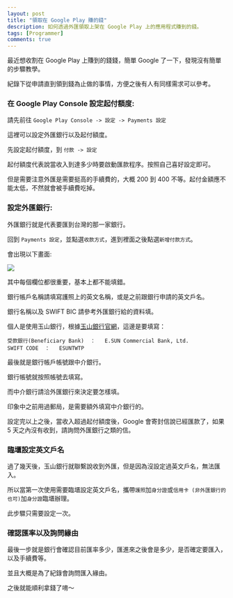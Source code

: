 ```yaml
---
layout: post
title: "領取在 Google Play 賺的錢"
description: 如何透過外匯領取上架在 Google Play 上的應用程式賺到的錢。
tags: [Programmer]
comments: true
---
```

最近想收割在 Google Play 上賺到的錢錢，簡單 Google 了一下，發現沒有簡單的步驟教學。

紀錄下從申請直到領到錢為止做的事情，方便之後有人有同樣需求可以參考。

### 在 Google Play Console 設定起付額度:

請先前往 `Google Play Console -> 設定 -> Payments 設定`

這裡可以設定外匯銀行以及起付額度。

先設定起付額度，到 `付款 -> 設定`

起付額度代表說當收入到達多少時要啟動匯款程序。按照自己喜好設定即可。

但是需要注意外匯是需要挺高的手續費的，大概 200 到 400 不等。起付金額應不能太低，不然就會被手續費吃掉。

### 設定外匯銀行:

外匯銀行就是代表要匯到台灣的那一家銀行。

回到 `Payments 設定`，並點選`收款方式`，進到裡面之後點選`新增付款方式`。

會出現以下畫面:

<img src="{{ site.baseurl }}/img/posts/2019-1-20/1.png">


其中每個欄位都很重要，基本上都不能填錯。

銀行帳戶名稱請填寫護照上的英文名稱，或是之前跟銀行申請的英文戶名。

銀行名稱以及 SWIFT BIC 請參考外匯銀行給的資料填。

個人是使用玉山銀行，根據[玉山銀行官網](https://www.esunbank.com.tw/bank/personal/deposit/foreign-service/outward-remittance)，這邊是要填寫：

```
受款銀行(Beneficiary Bank)	：	E.SUN Commercial Bank, Ltd.
SWIFT CODE	：	ESUNTWTP
```

最後就是銀行帳戶帳號跟中介銀行。

銀行帳號就按照帳號去填寫。

而中介銀行請洽外匯銀行來決定要怎樣填。

印象中之前用過郵局，是需要額外填寫中介銀行的。

設定完以上之後，當收入超過起付額度後，Google 會寄封信說已經匯款了，如果 5 天之內沒有收到，請詢問外匯銀行之類的信。

### 臨㙺設定英文戶名

過了幾天後，玉山銀行就聯繫說收到外匯，但是因為沒設定過英文戶名，無法匯入。

所以當第一次使用需要臨㙺設定英文戶名，攜帶`護照`加`身分證`或`信用卡 (非外匯銀行的也可)`加`身分證`臨㙺辦理。

此步驟只需要設定一次。

### 確認匯率以及詢問緣由

最後一步就是銀行會確認目前匯率多少，匯進來之後會是多少，是否確定要匯入，以及手續費等。

並且大概是為了紀錄會詢問匯入緣由。

之後就能順利拿錢了唷～


